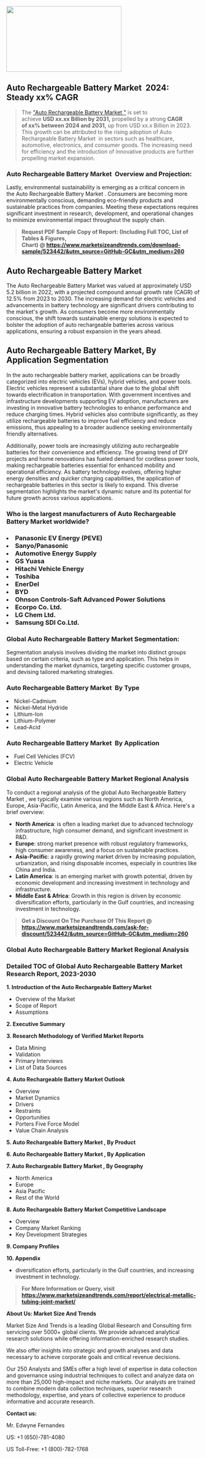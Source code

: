 <p><img class="alignnone size-medium wp-image-20088" src="https://ffe5etoiles.com/wp-content/uploads/2024/12/MST1-300x171.png" alt="" width="300" height="171" /></p><h2 id="ember46" class="ember-view reader-text-block__heading-2">Auto Rechargeable Battery Market &nbsp;2024: Steady&nbsp;xx% CAGR</h2><blockquote id="ember47" class="ember-view reader-text-block__blockquote">The&nbsp;<a class="app-aware-link " href="https://www.marketsizeandtrends.com/download-sample/523442/&utm_source=GitHub-GC&utm_medium=260" target="_blank" data-test-app-aware-link="">"Auto Rechargeable Battery Market "</a>&nbsp;is set to achieve&nbsp;<strong>USD&nbsp;xx.xx&nbsp;Billion by 2031,</strong>&nbsp;propelled by a strong&nbsp;<strong>CAGR of&nbsp;xx% between 2024 and 2031,</strong>&nbsp;up from USD xx.x Billion in 2023. This growth can be attributed to the rising adoption of&nbsp;Auto Rechargeable Battery Market &nbsp;in sectors such as healthcare, automotive, electronics, and consumer goods. The increasing need for efficiency and the introduction of innovative products are further propelling market expansion.</blockquote><h3 id="ember48" class="ember-view reader-text-block__heading-3">Auto Rechargeable Battery Market &nbsp;Overview and Projection:</h3><p id="ember49" class="ember-view reader-text-block__paragraph">Lastly, environmental sustainability is emerging as a critical concern in the&nbsp;Auto Rechargeable Battery Market . Consumers are becoming more environmentally conscious, demanding eco-friendly products and sustainable practices from companies. Meeting these expectations requires significant investment in research, development, and operational changes to minimize environmental impact throughout the supply chain.</p><blockquote id="ember50" class="ember-view reader-text-block__blockquote"><strong>Request PDF Sample Copy of Report: (Including Full TOC, List of Tables &amp; Figures, Chart)&nbsp;@&nbsp;<strong><a href="https://www.marketsizeandtrends.com/download-sample/523442/&utm_source=GitHub-GC&utm_medium=260" target="_blank">https://www.marketsizeandtrends.com/download-sample/523442/&utm_source=GitHub-GC&utm_medium=260</a></strong></strong></blockquote><h3 class=""> <h2>Auto Rechargeable Battery Market</h2><p>The Auto Rechargeable Battery Market was valued at approximately USD 5.2 billion in 2022, with a projected compound annual growth rate (CAGR) of 12.5% from 2023 to 2030. The increasing demand for electric vehicles and advancements in battery technology are significant drivers contributing to the market's growth. As consumers become more environmentally conscious, the shift towards sustainable energy solutions is expected to bolster the adoption of auto rechargeable batteries across various applications, ensuring a robust expansion in the years ahead.</p><h2>Auto Rechargeable Battery Market, By Application Segmentation</h2><p>In the auto rechargeable battery market, applications can be broadly categorized into electric vehicles (EVs), hybrid vehicles, and power tools. Electric vehicles represent a substantial share due to the global shift towards electrification in transportation. With government incentives and infrastructure developments supporting EV adoption, manufacturers are investing in innovative battery technologies to enhance performance and reduce charging times. Hybrid vehicles also contribute significantly, as they utilize rechargeable batteries to improve fuel efficiency and reduce emissions, thus appealing to a broader audience seeking environmentally friendly alternatives.</p><p>Additionally, power tools are increasingly utilizing auto rechargeable batteries for their convenience and efficiency. The growing trend of DIY projects and home renovations has fueled demand for cordless power tools, making rechargeable batteries essential for enhanced mobility and operational efficiency. As battery technology evolves, offering higher energy densities and quicker charging capabilities, the application of rechargeable batteries in this sector is likely to expand. This diverse segmentation highlights the market's dynamic nature and its potential for future growth across various applications.</p></h3><h3 id="" class="">Who is the largest manufacturers of&nbsp;Auto Rechargeable Battery Market worldwide?</h3><h3 class=""></Li><Li>Panasonic EV Energy (PEVE)</Li><Li> Sanyo/Panasonic</Li><Li> Automotive Energy Supply</Li><Li> GS Yuasa</Li><Li> Hitachi Vehicle Energy</Li><Li> Toshiba</Li><Li> EnerDel</Li><Li> BYD</Li><Li> Ohnson Controls-Saft Advanced Power Solutions</Li><Li> Ecorpo Co. Ltd.</Li><Li> LG Chem Ltd.</Li><Li> Samsung SDI Co.Ltd.</h3><h3 id="ember53" class="ember-view reader-text-block__heading-3">Global&nbsp;Auto Rechargeable Battery Market Segmentation:</h3><p id="ember54" class="ember-view reader-text-block__paragraph">Segmentation analysis involves dividing the market into distinct groups based on certain criteria, such as type and application. This helps in understanding the market dynamics, targeting specific customer groups, and devising tailored marketing strategies.</p><h3 id="" class="">Auto Rechargeable Battery Market &nbsp;By Type</h3><p></Li><Li>Nickel-Cadmium</Li><Li> Nickel-Metal Hydride</Li><Li> Lithium-Ion</Li><Li> Lithium-Polymer</Li><Li> Lead-Acid</p><h3 id="" class="">Auto Rechargeable Battery Market &nbsp;By Application</h3><p class=""></Li><Li>Fuel Cell Vehicles (FCV)</Li><Li> Electric Vehicle</p><h3 id="ember62" class="ember-view reader-text-block__heading-3">Global Auto Rechargeable Battery Market Regional Analysis</h3><p id="ember63" class="ember-view reader-text-block__paragraph">To conduct a regional analysis of the global Auto Rechargeable Battery Market , we typically examine various regions such as North America, Europe, Asia-Pacific, Latin America, and the Middle East &amp; Africa. Here's a brief overview:</p><ul><li><strong>North America</strong>: is often a leading market due to advanced technology infrastructure, high consumer demand, and significant investment in R&amp;D.</li><li><strong>Europe</strong>: strong market presence with robust regulatory frameworks, high consumer awareness, and a focus on sustainable practices.</li><li><strong>Asia-Pacific</strong>: a rapidly growing market driven by increasing population, urbanization, and rising disposable incomes, especially in countries like China and India.</li><li><strong>Latin America</strong>: is an emerging market with growth potential, driven by economic development and increasing investment in technology and infrastructure.</li><li><strong>Middle East &amp; Africa</strong>: Growth in this region is driven by economic diversification efforts, particularly in the Gulf countries, and increasing investment in technology.</li></ul><blockquote id="ember61" class="ember-view reader-text-block__blockquote"><strong>Get a Discount On The Purchase Of This Report @ <strong><a href="https://html-cleaner.com/" target="">https://www.marketsizeandtrends.com/ask-for-discount/523442/&utm_source=GitHub-GC&utm_medium=260</a></strong></strong></blockquote><h3 id="ember62" class="ember-view reader-text-block__heading-3">Global Auto Rechargeable Battery Market Regional Analysis</h3><h3 id="" class="">Detailed TOC of Global Auto Rechargeable Battery Market Research Report, 2023-2030</h3><p id="" class=""><strong>1. Introduction of the Auto Rechargeable Battery Market </strong></p><ul><li>Overview of the Market</li><li>Scope of Report</li><li>Assumptions</li></ul><p id="" class=""><strong>2. Executive Summary</strong></p><p id="" class=""><strong>3. Research Methodology of Verified Market Reports</strong></p><ul><li>Data Mining</li><li>Validation</li><li>Primary Interviews</li><li>List of Data Sources</li></ul><p id="" class=""><strong>4. Auto Rechargeable Battery Market Outlook</strong></p><ul><li>Overview</li><li>Market Dynamics</li><li>Drivers</li><li>Restraints</li><li>Opportunities</li><li>Porters Five Force Model</li><li>Value Chain Analysis</li></ul><p id="" class=""><strong>5. Auto Rechargeable Battery Market , By Product</strong></p><p id="" class=""><strong>6. Auto Rechargeable Battery Market , By Application</strong></p><p id="" class=""><strong>7. Auto Rechargeable Battery Market , By Geography</strong></p><ul><li>North America</li><li>Europe</li><li>Asia Pacific</li><li>Rest of the World</li></ul><p id="" class=""><strong>8. Auto Rechargeable Battery Market Competitive Landscape</strong></p><ul><li>Overview</li><li>Company Market Ranking</li><li>Key Development Strategies</li></ul><p id="" class=""><strong>9. Company Profiles</strong></p><p id="" class=""><strong>10. Appendix</strong></p><ul><li>diversification efforts, particularly in the Gulf countries, and increasing investment in technology.</li></ul><blockquote id="ember65" class="ember-view reader-text-block__blockquote"><strong>For More Information or Query, visit <strong><strong><a href="https://html-cleaner.com/" target="">https://www.marketsizeandtrends.com/report/electrical-metallic-tubing-joint-market/</a></strong></strong></strong></blockquote><p id="" class=""><strong>About Us: Market Size And Trends</strong></p><p id="" class="">Market Size And Trends is a leading Global Research and Consulting firm servicing over 5000+ global clients. We provide advanced analytical research solutions while offering information-enriched research studies.</p><p id="" class="">We also offer insights into strategic and growth analyses and data necessary to achieve corporate goals and critical revenue decisions.</p><p id="" class="">Our 250 Analysts and SMEs offer a high level of expertise in data collection and governance using industrial techniques to collect and analyze data on more than 25,000 high-impact and niche markets. Our analysts are trained to combine modern data collection techniques, superior research methodology, expertise, and years of collective experience to produce informative and accurate research.</p><p id="" class=""><strong>Contact us:</strong></p><p id="" class="">Mr. Edwyne Fernandes</p><p id="" class="">US: +1 (650)-781-4080</p><p id="" class="">US Toll-Free: +1 (800)-782-1768</p>
